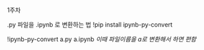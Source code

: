 1주차

.py 파일을 .ipynb 로 변환하는 법
!pip install ipynb-py-convert

!ipynb-py-convert a.py a.ipynb
*이때 파일이름을 a로 변환해서 하면 편함*
